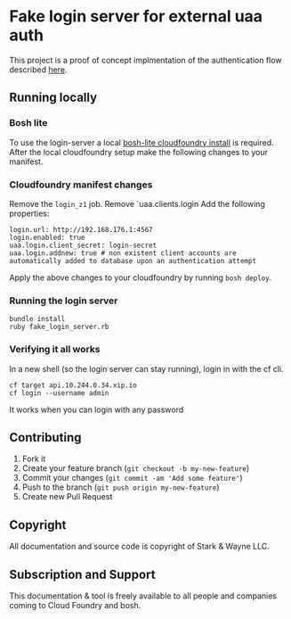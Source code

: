 # Fake login server for external uaa auth

This project is a proof of concept implmentation of the authentication flow described [here](https://github.com/cloudfoundry/uaa/blob/master/docs/UAA-APIs.rst#trusted-authentication-from-login-server).

## Running locally

### Bosh lite
To use the login-server a local [bosh-lite cloudfoundry install](https://github.com/cloudfoundry/bosh-lite/blob/master/README.md#installation) is required.
After the local cloudfoundry setup make the following changes to your manifest.

### Cloudfoundry manifest changes
Remove the `login_z1` job.
Remove `uaa.clients.login
Add the following properties:

```
login.url: http://192.168.176.1:4567
login.enabled: true
uaa.login.client_secret: login-secret
uaa.login.addnew: true # non existent client accounts are automatically added to database upon an authentication attempt
```

Apply the above changes to your cloudfoundry by running `bosh deploy`.

### Running the login server
```
bundle install
ruby fake_login_server.rb
```

### Verifying it all works
In a new shell (so the login server can stay running), login in with the cf cli.
```
cf target api.10.244.0.34.xip.io
cf login --username admin
```
It works when you can login with any password

## Contributing

1. Fork it
2. Create your feature branch (`git checkout -b my-new-feature`)
3. Commit your changes (`git commit -am 'Add some feature'`)
4. Push to the branch (`git push origin my-new-feature`)
5. Create new Pull Request

## Copyright

All documentation and source code is copyright of Stark & Wayne LLC.

## Subscription and Support

This documentation & tool is freely available to all people and companies coming to Cloud Foundry and bosh.
